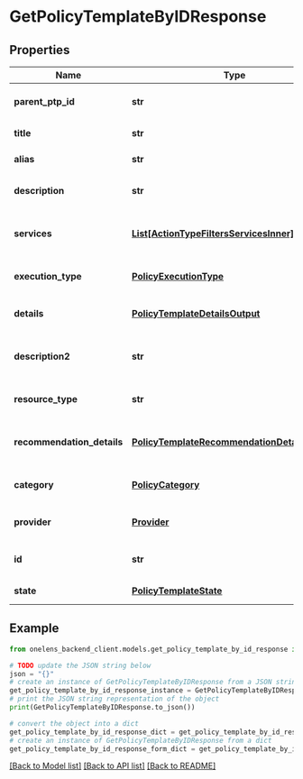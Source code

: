 # GetPolicyTemplateByIDResponse


## Properties

Name | Type | Description | Notes
------------ | ------------- | ------------- | -------------
**parent_ptp_id** | **str** | The id of the parent policy template pack. | 
**title** | **str** | The title of the policy template. | 
**alias** | **str** | The alias of the policy template. | 
**description** | **str** | The description of the policy template. | [optional] 
**services** | [**List[ActionTypeFiltersServicesInner]**](ActionTypeFiltersServicesInner.md) | The list of services associated the policy template. | 
**execution_type** | [**PolicyExecutionType**](PolicyExecutionType.md) | The execution type of the policy template. | 
**details** | [**PolicyTemplateDetailsOutput**](PolicyTemplateDetailsOutput.md) | The details of the policy template. | 
**description2** | **str** | The description2 of the policy template. | [optional] 
**resource_type** | **str** | The resource type of the policy template. | 
**recommendation_details** | [**PolicyTemplateRecommendationDetailsOutput**](PolicyTemplateRecommendationDetailsOutput.md) | The recommendation details for the policy template. | 
**category** | [**PolicyCategory**](PolicyCategory.md) | The category of the policy template. | 
**provider** | [**Provider**](Provider.md) | The cloud provider of the policy template. | 
**id** | **str** | The unique identifier of the policy template. | 
**state** | [**PolicyTemplateState**](PolicyTemplateState.md) | The state of the policy template. | 

## Example

```python
from onelens_backend_client.models.get_policy_template_by_id_response import GetPolicyTemplateByIDResponse

# TODO update the JSON string below
json = "{}"
# create an instance of GetPolicyTemplateByIDResponse from a JSON string
get_policy_template_by_id_response_instance = GetPolicyTemplateByIDResponse.from_json(json)
# print the JSON string representation of the object
print(GetPolicyTemplateByIDResponse.to_json())

# convert the object into a dict
get_policy_template_by_id_response_dict = get_policy_template_by_id_response_instance.to_dict()
# create an instance of GetPolicyTemplateByIDResponse from a dict
get_policy_template_by_id_response_form_dict = get_policy_template_by_id_response.from_dict(get_policy_template_by_id_response_dict)
```
[[Back to Model list]](../README.md#documentation-for-models) [[Back to API list]](../README.md#documentation-for-api-endpoints) [[Back to README]](../README.md)


